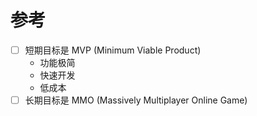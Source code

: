# 参考
- [ ] 短期目标是 MVP (Minimum Viable Product)
    - 功能极简
    - 快速开发
    - 低成本
- [ ] 长期目标是 MMO (Massively Multiplayer Online Game)